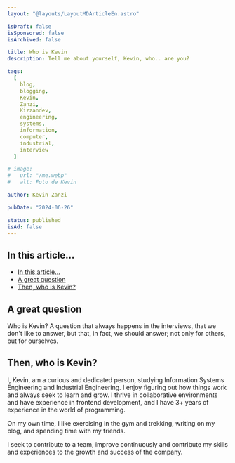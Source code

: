 ```yaml
---
layout: "@layouts/LayoutMDArticleEn.astro"

isDraft: false
isSponsored: false
isArchived: false

title: Who is Kevin
description: Tell me about yourself, Kevin, who.. are you?

tags:
  [
    blog,
    blogging,
    Kevin,
    Zanzi,
    Kizzandev,
    engineering,
    systems,
    information,
    computer,
    industrial,
    interview
  ]

# image:
#   url: "/me.webp"
#   alt: Foto de Kevin

author: Kevin Zanzi

pubDate: "2024-06-26"

status: published
isAd: false
---
```


## In this article...

- [In this article...](#in-this-article)
- [A great question](#a-great-question)
- [Then, who is Kevin?](#then-who-is-kevin)

## A great question

Who is Kevin? A question that always happens in the interviews, that we don't like to answer, but that, in fact, we should answer; not only for others, but for ourselves.

## Then, who is Kevin?

I, Kevin, am a curious and dedicated person, studying Information Systems Engineering and Industrial Engineering. I enjoy figuring out how things work and always seek to learn and grow. I thrive in collaborative environments and have experience in frontend development, and I have 3+ years of experience in the world of programming.

On my own time, I like exercising in the gym and trekking, writing on my blog, and spending time with my friends.

I seek to contribute to a team, improve continuously and contribute my skills and experiences to the growth and success of the company.
